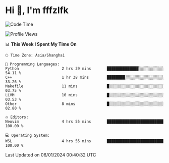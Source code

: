 # Hi 👋, I'm fffzlfk

<!--START_SECTION:waka-->
![Code Time](http://img.shields.io/badge/Code%20Time-639%20hrs%2011%20mins-blue)

![Profile Views](http://img.shields.io/badge/Profile%20Views-6-blue)

📊 **This Week I Spent My Time On** 

```text
🕑︎ Time Zone: Asia/Shanghai

💬 Programming Languages: 
Python                   2 hrs 39 mins       ██████████████░░░░░░░░░░░   54.11 % 
C++                      1 hr 38 mins        ████████░░░░░░░░░░░░░░░░░   33.26 % 
Makefile                 11 mins             █░░░░░░░░░░░░░░░░░░░░░░░░   03.75 % 
LLVM                     10 mins             █░░░░░░░░░░░░░░░░░░░░░░░░   03.53 % 
Other                    8 mins              █░░░░░░░░░░░░░░░░░░░░░░░░   02.80 % 

🔥 Editors: 
Neovim                   4 hrs 55 mins       █████████████████████████   100.00 % 

💻 Operating System: 
WSL                      4 hrs 55 mins       █████████████████████████   100.00 % 
```


 Last Updated on 06/01/2024 00:40:32 UTC
<!--END_SECTION:waka-->
